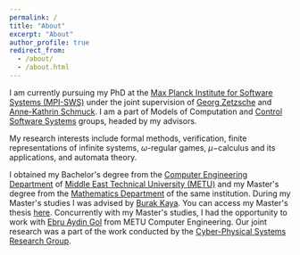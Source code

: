 ```yaml
---
permalink: /
title: "About"
excerpt: "About"
author_profile: true
redirect_from: 
  - /about/
  - /about.html
---
```


I am currently pursuing my PhD at the [Max Planck Institute for Software Systems (MPI-SWS)](https://www.mpi-sws.org/) under the joint supervision of [Georg Zetzsche](http://zetzsche.xyz) and [Anne-Kathrin Schmuck](https://wp.mpi-sws.org/akschmuck/). I am a part of Models of Computation and [Control Software Systems](https://cossy.mpi-sws.org/) groups, headed by my advisors.

My research interests include formal methods, verification, finite representations of infinite systems, $\omega$-regular games, $\mu-$calculus and its applications, and automata theory.

I obtained my Bachelor's degree from the [Computer Engineering Department](https://ceng.metu.edu.tr) of [Middle East Technical University (METU)](https://www.metu.edu.tr) and my Master's degree from the [Mathematics Department](https://math.metu.edu.tr) of the same institution. During my Master's studies I was advised by [Burak Kaya](https://blog.metu.edu.tr/burakk/). You can access my Master's thesis [here](https://open.metu.edu.tr/bitstream/handle/11511/89646/12625986.pdf). Concurrently with my Master's studies, I had the opportunity to work with [Ebru Aydin Gol](https://cps.ceng.metu.edu.tr/people/ebru-aydin-gol/) from METU Computer Engineering. Our joint research was a part of the work conducted by the [Cyber-Physical Systems Research Group](https://cps.ceng.metu.edu.tr). 
